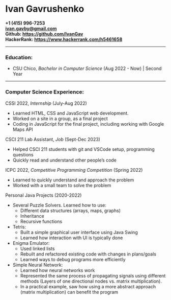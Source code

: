 # Ivan Gavrushenko
**+1 (415) 996-7253**  
**<ivan.gavby@gmail.com>**  
**Github: <https://github.com/IvanGav>**  
**HackerRank: <https://www.hackerrank.com/h5461658>**

***

### Education:
- CSU Chico, *Bachelor in Computer Science* (Aug 2022 - Now) \| Second Year

***

### Computer Science Experience:
CSSI 2022, *Internship* (July-Aug 2022)
- Learned HTML, CSS and JavaScript web development.
- Worked on a site in a group, as a final project
- Coding in JavaScript for the final project, including working with Google Maps API

CSCI 211 Lab Assistant, *Job* (Sept-Dec 2023)
- Helped CSCI 211 students with git and VSCode setup, programming questions
- Quickly read and understand other people’s code

ICPC 2022, *Competitive Programming Competition* (Spring 2022)
- Learned to quickly understand and approach the problem
- Worked with a small team to solve the problem

Personal Java Projects (2020-2022)
- Several Puzzle Solvers. Learned how to use:
  - Different data structures (arrays, maps, graphs)
  - Inheritance
  - Recursive functions
- Tetris:
  - Built a simple graphical user interface using Java Swing
  - Learned how interaction with UI is typically done
- Enigma Emulator:  
  - Used linked lists
  - Rebuilt and refactored existing code with changes in plans/goals
  - Learned ways to debug programs more efficiently
- Simple Neural Network:  
  - Learned how neural networks work 
  - Represented the same process of propagating signals using different methods (Layers of one directional nodes vs. matrix multiplication).
  - In a practical example, saw how using a more abstract approach (matrix multiplication) can benefit the program
